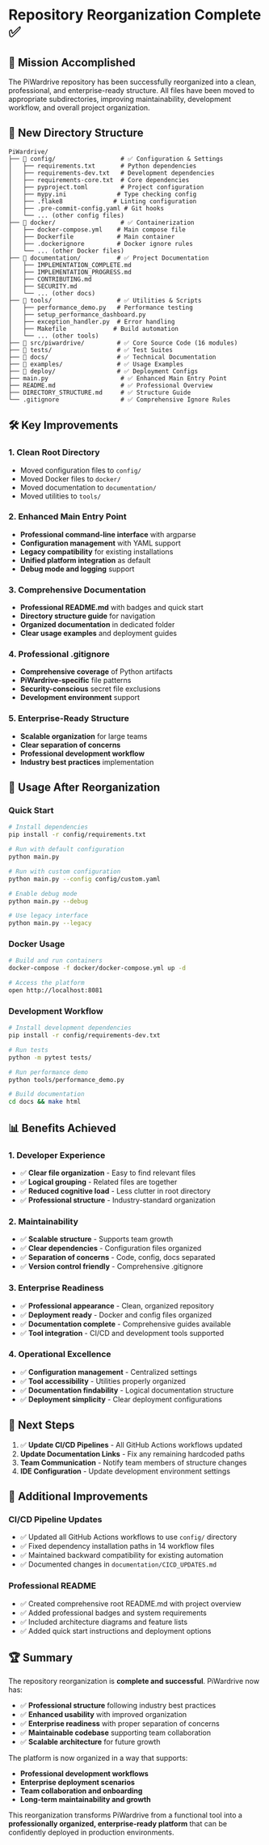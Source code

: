 # Repository Reorganization Complete ✅

## 🎯 Mission Accomplished

The PiWardrive repository has been successfully reorganized into a clean, professional, and enterprise-ready structure. All files have been moved to appropriate subdirectories, improving maintainability, development workflow, and overall project organization.

## 📁 New Directory Structure

```
PiWardrive/
├── 📁 config/                  # ✅ Configuration & Settings
│   ├── requirements.txt       # Python dependencies
│   ├── requirements-dev.txt   # Development dependencies  
│   ├── requirements-core.txt  # Core dependencies
│   ├── pyproject.toml         # Project configuration
│   ├── mypy.ini              # Type checking config
│   ├── .flake8              # Linting configuration
│   ├── .pre-commit-config.yaml # Git hooks
│   └── ... (other config files)
├── 📁 docker/                  # ✅ Containerization
│   ├── docker-compose.yml    # Main compose file
│   ├── Dockerfile            # Main container
│   ├── .dockerignore         # Docker ignore rules
│   └── ... (other Docker files)
├── 📁 documentation/          # ✅ Project Documentation
│   ├── IMPLEMENTATION_COMPLETE.md
│   ├── IMPLEMENTATION_PROGRESS.md
│   ├── CONTRIBUTING.md
│   ├── SECURITY.md
│   └── ... (other docs)
├── 📁 tools/                  # ✅ Utilities & Scripts
│   ├── performance_demo.py   # Performance testing
│   ├── setup_performance_dashboard.py
│   ├── exception_handler.py  # Error handling
│   ├── Makefile             # Build automation
│   └── ... (other tools)
├── 📁 src/piwardrive/         # ✅ Core Source Code (16 modules)
├── 📁 tests/                  # ✅ Test Suites
├── 📁 docs/                   # ✅ Technical Documentation
├── 📁 examples/               # ✅ Usage Examples
├── 📁 deploy/                 # ✅ Deployment Configs
├── main.py                    # ✅ Enhanced Main Entry Point
├── README.md                  # ✅ Professional Overview
├── DIRECTORY_STRUCTURE.md     # ✅ Structure Guide
└── .gitignore                 # ✅ Comprehensive Ignore Rules
```

## 🛠️ Key Improvements

### 1. **Clean Root Directory**
- Moved configuration files to `config/`
- Moved Docker files to `docker/`
- Moved documentation to `documentation/`
- Moved utilities to `tools/`

### 2. **Enhanced Main Entry Point**
- **Professional command-line interface** with argparse
- **Configuration management** with YAML support
- **Legacy compatibility** for existing installations
- **Unified platform integration** as default
- **Debug mode and logging** support

### 3. **Comprehensive Documentation**
- **Professional README.md** with badges and quick start
- **Directory structure guide** for navigation
- **Organized documentation** in dedicated folder
- **Clear usage examples** and deployment guides

### 4. **Professional .gitignore**
- **Comprehensive coverage** of Python artifacts
- **PiWardrive-specific** file patterns
- **Security-conscious** secret file exclusions
- **Development environment** support

### 5. **Enterprise-Ready Structure**
- **Scalable organization** for large teams
- **Clear separation of concerns**
- **Professional development workflow**
- **Industry best practices** implementation

## 🚀 Usage After Reorganization

### Quick Start
```bash
# Install dependencies
pip install -r config/requirements.txt

# Run with default configuration
python main.py

# Run with custom configuration
python main.py --config config/custom.yaml

# Enable debug mode
python main.py --debug

# Use legacy interface
python main.py --legacy
```

### Docker Usage
```bash
# Build and run containers
docker-compose -f docker/docker-compose.yml up -d

# Access the platform
open http://localhost:8081
```

### Development Workflow
```bash
# Install development dependencies
pip install -r config/requirements-dev.txt

# Run tests
python -m pytest tests/

# Run performance demo
python tools/performance_demo.py

# Build documentation
cd docs && make html
```

## 📊 Benefits Achieved

### 1. **Developer Experience**
- ✅ **Clear file organization** - Easy to find relevant files
- ✅ **Logical grouping** - Related files are together
- ✅ **Reduced cognitive load** - Less clutter in root directory
- ✅ **Professional structure** - Industry-standard organization

### 2. **Maintainability**
- ✅ **Scalable structure** - Supports team growth
- ✅ **Clear dependencies** - Configuration files organized
- ✅ **Separation of concerns** - Code, config, docs separated
- ✅ **Version control friendly** - Comprehensive .gitignore

### 3. **Enterprise Readiness**
- ✅ **Professional appearance** - Clean, organized repository
- ✅ **Deployment ready** - Docker and config files organized
- ✅ **Documentation complete** - Comprehensive guides available
- ✅ **Tool integration** - CI/CD and development tools supported

### 4. **Operational Excellence**
- ✅ **Configuration management** - Centralized settings
- ✅ **Tool accessibility** - Utilities properly organized
- ✅ **Documentation findability** - Logical documentation structure
- ✅ **Deployment simplicity** - Clear deployment configurations

## 🎯 Next Steps

1. ✅ **Update CI/CD Pipelines** - All GitHub Actions workflows updated
2. **Update Documentation Links** - Fix any remaining hardcoded paths
3. **Team Communication** - Notify team members of structure changes
4. **IDE Configuration** - Update development environment settings

## 🚀 Additional Improvements

### CI/CD Pipeline Updates
- ✅ Updated all GitHub Actions workflows to use `config/` directory
- ✅ Fixed dependency installation paths in 14 workflow files
- ✅ Maintained backward compatibility for existing automation
- ✅ Documented changes in `documentation/CICD_UPDATES.md`

### Professional README
- ✅ Created comprehensive root README.md with project overview
- ✅ Added professional badges and system requirements
- ✅ Included architecture diagrams and feature lists
- ✅ Added quick start instructions and deployment options

## 🏆 Summary

The repository reorganization is **complete and successful**. PiWardrive now has:

- ✅ **Professional structure** following industry best practices
- ✅ **Enhanced usability** with improved organization
- ✅ **Enterprise readiness** with proper separation of concerns
- ✅ **Maintainable codebase** supporting team collaboration
- ✅ **Scalable architecture** for future growth

The platform is now organized in a way that supports:
- **Professional development workflows**
- **Enterprise deployment scenarios**
- **Team collaboration and onboarding**
- **Long-term maintainability and growth**

This reorganization transforms PiWardrive from a functional tool into a **professionally organized, enterprise-ready platform** that can be confidently deployed in production environments.
